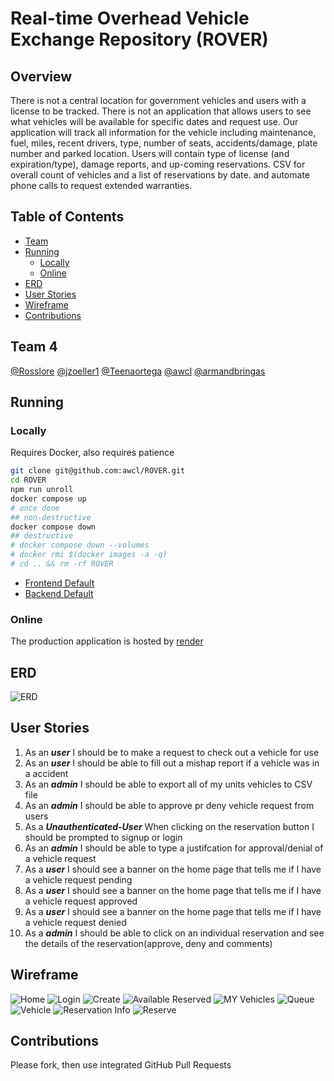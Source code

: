 # Real-time Overhead Vehicle Exchange Repository (ROVER)
## Overview
There is not a central location for government vehicles and users with a license to be tracked.  There is not an application that allows users to see what vehicles will be available for specific dates and request use.  Our application will track all information for the vehicle including maintenance, fuel, miles, recent drivers, type, number of seats, accidents/damage, plate number and parked location.  Users will contain type of license (and expiration/type), damage reports, and up-coming reservations.  CSV for overall count of vehicles and a list of reservations by date. and automate phone calls to request extended warranties.
## Table of Contents
- [Team](#team-4)
- [Running](#running)
  * [Locally](#locally)
  * [Online](#online)
- [ERD](#erd)
- [User Stories](#user-stories)
- [Wireframe](#wireframe)
- [Contributions](#contributions)
## Team 4
[@Rosslore](https://github.com/Rosslore) [@jzoeller1](https://github.com/jzoeller1) [@Teenaortega](https://github.com/Teenaortega) [@awcl](https://github.com/awcl) [@armandbringas](https://github.com/armandbringas)
## Running
### Locally
  Requires Docker, also requires patience
```bash
git clone git@github.com:awcl/ROVER.git
cd ROVER
npm run unroll
docker compose up
# once done
## non-destructive
docker compose down
## destructive
# docker compose down --volumes
# docker rmi $(docker images -a -q)
# cd .. && rm -rf ROVER
```
* [Frontend Default](http://localhost:3000/)
* [Backend Default](https://localhost:8080/)
### Online
The production application is hosted by [render](https://render.com/)
## ERD
![ERD](https://github.com/awcl/ROVER/blob/main/blueprint/ERD.png?raw=true)
## User Stories
1.  As an ***user*** I should be to make a request to check out a vehicle for use
2. As an ***user*** I should be able to fill out a mishap report if a vehicle was in a accident
3. As an ***admin*** I should be able to export all of my units vehicles to CSV file
4. As an ***admin*** I should be able to approve pr deny vehicle request from users
5. As a ***Unauthenticated-User*** When clicking on the reservation button I should be prompted to signup or login
6. As an ***admin*** I should be able to type a justifcation for approval/denial of a vehicle request
7. As a ***user*** I should see a banner on the home page that tells me if I have a vehicle request pending
8. As a ***user*** I should see a banner on the home page that tells me if I have a vehicle request approved
9. As a ***user*** I should see a banner on the home page that tells me if I have a vehicle request denied
10. As a ***admin*** I should be able to click on an individual reservation and see the details of the reservation(approve, deny and comments)
## Wireframe
![Home](https://github.com/awcl/ROVER/blob/main/blueprint/wireframe/Home.png)
![Login](https://github.com/awcl/ROVER/blob/main/blueprint/wireframe/Login.png)
![Create](https://github.com/awcl/ROVER/blob/main/blueprint/wireframe/Create.png)
![Available Reserved](https://github.com/awcl/ROVER/blob/main/blueprint/wireframe/Available%20Reserved.png)
![MY Vehicles](https://github.com/awcl/ROVER/blob/main/blueprint/wireframe/My%20Vehicles.png)
![Queue](https://github.com/awcl/ROVER/blob/main/blueprint/wireframe/Queue.png)
![Vehicle](https://github.com/awcl/ROVER/blob/main/blueprint/wireframe/Vehicle.png)
![Reservation Info](https://github.com/awcl/ROVER/blob/main/blueprint/wireframe/Reservation%20Info.png)
![Reserve](https://github.com/awcl/ROVER/blob/main/blueprint/wireframe/Reserve.png)
## Contributions
Please fork, then use integrated GitHub Pull Requests
